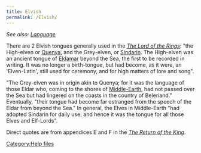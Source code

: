 ```yaml
---
title: Elvish
permalink: /Elvish/
---
```



*See also: [Language](Language "wikilink")*

There are 2 Elvish tongues generally used in the *[The Lord of the
Rings](wikipedia:en:The_Lord_of_the_Rings "wikilink")*: "the High-elven
or [Quenya](wikipedia:en:Quenya "wikilink"), and the Grey-elven, or
[Sindarin](wikipedia:en:Sindarin "wikilink"). The High-elven was an
ancient tongue of [Eldamar](wikipedia:en:Eldamar "wikilink") beyond the
Sea, the first to be recorded in writing. It was no longer a
birth-tongue, but had become, as it were, an 'Elven-Latin', still used
for ceremony, and for high matters of lore and song".

"The Grey-elven was in origin akin to Quenya; for it was the language of
those Eldar who, coming to the shores of
[Middle-Earth](Middle-Earth "wikilink"), had not passed over the Sea but
had lingered on the coasts in the country of Beleriand." Eventually,
"their tongue had become far estranged from the speech of the Eldar from
beyond the Sea." In general, the Elves in Middle-Earth "had adopted
Sindarin for daily use; and hence it was the tongue for all those Elves
and Elf-Lords".

Direct quotes are from appendices E and F in the *[The Return of the
King](wikipedia:en:The_Return_of_the_King "wikilink")*.

[Category:Help files](Category:Help_files "wikilink")